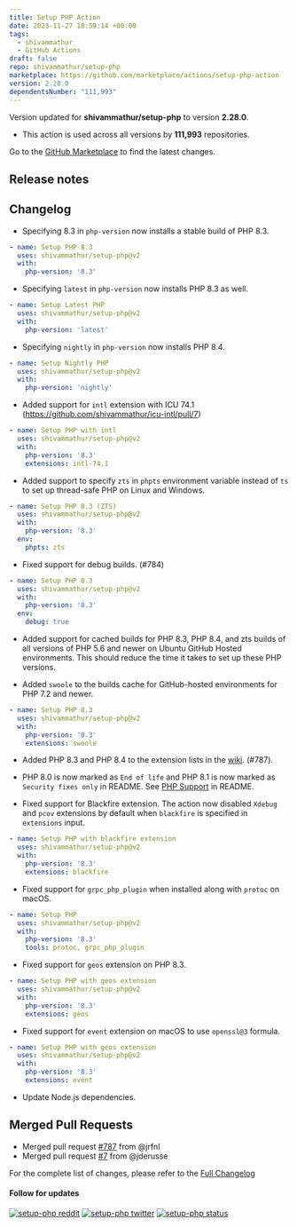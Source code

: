 ```yaml
---
title: Setup PHP Action
date: 2023-11-27 18:59:14 +00:00
tags:
  - shivammathur
  - GitHub Actions
draft: false
repo: shivammathur/setup-php
marketplace: https://github.com/marketplace/actions/setup-php-action
version: 2.28.0
dependentsNumber: "111,993"
---
```



Version updated for **shivammathur/setup-php** to version **2.28.0**.
- This action is used across all versions by **111,993** repositories.

Go to the [GitHub Marketplace](https://github.com/marketplace/actions/setup-php-action) to find the latest changes.

## Release notes

## Changelog

- Specifying 8.3 in `php-version` now installs a stable build of PHP 8.3.
```yml
- name: Setup PHP 8.3
  uses: shivammathur/setup-php@v2
  with:
    php-version: '8.3'
```

- Specifying `latest`  in `php-version` now installs PHP 8.3 as well.
```yml
- name: Setup Latest PHP
  uses: shivammathur/setup-php@v2
  with:
    php-version: 'latest'
```

- Specifying `nightly` in `php-version` now installs PHP 8.4.
```yml
- name: Setup Nightly PHP
  uses: shivammathur/setup-php@v2
  with:
    php-version: 'nightly'
```

- Added support for `intl` extension with ICU 74.1 (https://github.com/shivammathur/icu-intl/pull/7)
```yml
- name: Setup PHP with intl
  uses: shivammathur/setup-php@v2
  with:
    php-version: '8.3'
    extensions: intl-74.1
```

- Added support to specify `zts` in `phpts` environment variable instead of `ts` to set up thread-safe PHP on Linux and Windows.
```yml
- name: Setup PHP 8.3 (ZTS)
  uses: shivammathur/setup-php@v2
  with:
    php-version: '8.3'
  env:
    phpts: zts
```

- Fixed support for debug builds. (#784)
```yml
- name: Setup PHP 8.3
  uses: shivammathur/setup-php@v2
  with:
    php-version: '8.3'
  env:
    debug: true
```

- Added support for cached builds for PHP 8.3, PHP 8.4, and zts builds of all versions of PHP 5.6 and newer on Ubuntu GitHub Hosted environments. This should reduce the time it takes to set up these PHP versions.

- Added `swoole` to the builds cache for GitHub-hosted environments for PHP 7.2 and newer.
```yml
- name: Setup PHP 8.3
  uses: shivammathur/setup-php@v2
  with:
    php-version: '8.3'
    extensions: swoole
```

- Added PHP 8.3 and PHP 8.4 to the extension lists in the [wiki](https://github.com/shivammathur/setup-php/wiki). (#787).

- PHP 8.0 is now marked as `End of life` and PHP 8.1 is now marked as `Security fixes only` in README.
See [PHP Support](https://github.com/shivammathur/setup-php?tab=readme-ov-file#tada-php-support) in README.

- Fixed support for Blackfire extension. The action now disabled `Xdebug` and `pcov` extensions by default when `blackfire` is specified in `extensions` input.
```yml
- name: Setup PHP with blackfire extension
  uses: shivammathur/setup-php@v2
  with:
    php-version: '8.3'
    extensions: blackfire
```

- Fixed support for `grpc_php_plugin` when installed along with `protoc` on macOS.
```yml
- name: Setup PHP
  uses: shivammathur/setup-php@v2
  with:
    php-version: '8.3'
    tools: protoc, grpc_php_plugin
```

- Fixed support for `geos` extension on PHP 8.3.
```yml
- name: Setup PHP with geos extension
  uses: shivammathur/setup-php@v2
  with:
    php-version: '8.3'
    extensions: geos
```

- Fixed support for `event` extension on macOS to use `openssl@3` formula.
```yml
- name: Setup PHP with geos extension
  uses: shivammathur/setup-php@v2
  with:
    php-version: '8.3'
    extensions: event
```

- Update Node.js dependencies.

## Merged Pull Requests
- Merged pull request [#787](https://github.com/shivammathur/setup-php/pull/787) from @jrfnl
- Merged pull request [#7](https://github.com/shivammathur/icu-intl/pull/7) from @jderusse

For the complete list of changes, please refer to the [Full Changelog](https://github.com/shivammathur/setup-php/compare/2.28.0...2.27.1)

<p>
  <h4>Follow for updates</h4>
  <a href="https://reddit.com/r/setup_php" title="setup-php reddit"><img alt="setup-php reddit" src="https://img.shields.io/badge/reddit-join-FF5700?logo=reddit&logoColor=FF5700&labelColor=555555"></a>
  <a href="https://twitter.com/setup_php" title="setup-php twitter"><img alt="setup-php twitter" src="https://img.shields.io/badge/twitter-follow-1DA1F2?logo=twitter&logoColor=1DA1F2&labelColor=555555"></a>
  <a href="https://status.setup-php.com" title="setup-php status"><img alt="setup-php status" src="https://img.shields.io/badge/status-subscribe-28A745?logo=statuspage&logoColor=28A745&labelColor=555555"></a>
</p>

